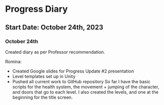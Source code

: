 # Progress Diary
## Start Date: October 24th, 2023

### October 24th
Created diary as per Professor recommendation.

Romina: 
  - Created Google slides for Progress Update #2 presentation
  - Level templates set up in Unity
  - Pushed all current work to GitHub repository 
So far I have the basic scripts for the health system, the movement + jumping of the character, and doors that go to each level. I also created the levels, and one at the beginning for the title screen.

